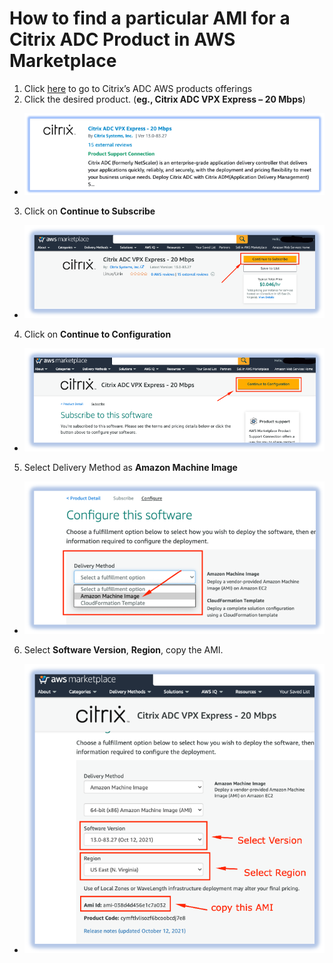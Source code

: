 # How to find a particular AMI for a Citrix ADC Product in AWS Marketplace

1. Click [here](https://aws.amazon.com/marketplace/search/results?searchTerms=citrix+adc+vpx&CREATOR=fb9c6078-b60f-47f6-8622-49d5e1d5aca7&filters=CREATOR) to go to Citrix’s ADC AWS products offerings
2. Click the desired product. (__eg., Citrix ADC VPX Express – 20 Mbps__)
  - ![](./media/1-citrix-adc-vpx-express.png)
3. Click on **Continue to Subscribe**
  - ![](./media/2-continue-to-subscribe.png)
4. Click on **Continue to Configuration**
  - ![](./media/3-continue-to-configuration.png)
5. Select Delivery Method as **Amazon Machine Image**
  - ![](./media/4-AMI-delivery-method.png)
6. Select **Software Version**, **Region**, copy the AMI. 
  - ![](./media/5-copy-ami.png)